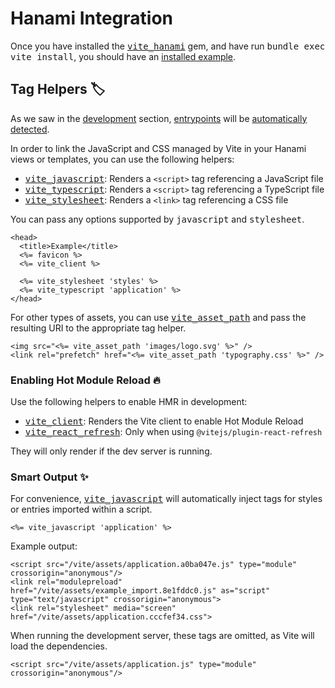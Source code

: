 [tag helpers]: /guide/rails.html#tag-helpers-%F0%9F%8F%B7
[discussions]: https://github.com/ElMassimo/vite_ruby/discussions
[rails]: https://rubyonrails.org/
[webpacker]: https://github.com/rails/webpacker
[vite rails]: https://github.com/ElMassimo/vite_ruby
[vite]: https://vitejs.dev/
[vite-templates]: https://github.com/vitejs/vite/tree/main/packages/create-app
[plugins]: https://vitejs.dev/plugins/
[configuration reference]: /config/
[build]: /config/#build-options
[dev options]: /config/#development-options
[json config]: /config/#shared-configuration-file-%F0%9F%93%84
[vite config]: /config/#configuring-vite-%E2%9A%A1
[sourceCodeDir]: /config/#sourcecodedir
[autoBuild]: /config/#autobuild
[entrypoints]: /guide/development.html#entrypoints-⤵%EF%B8%8F
[helpers]: https://github.com/ElMassimo/vite_ruby/blob/main/vite_hanami/lib/vite_hanami/tag_helpers.rb
[development]: /guide/development
[vite_hanami]: https://github.com/ElMassimo/vite_ruby/tree/main/vite_hanami
[hanami]: https://hanamirb.org/
[installed example]: https://github.com/ElMassimo/vite_ruby/tree/main/examples/hanami_bookshelf

# Hanami Integration

Once you have installed the <kbd>[vite_hanami]</kbd> gem, and have run <kbd>bundle exec vite install</kbd>,
you should have an [installed example].

## Tag Helpers 🏷

As we saw in the [development] section, [entrypoints] will be [automatically detected][entrypoints].

In order to link the JavaScript and CSS managed by Vite in your Hanami views or
templates, you can use the following helpers:

- <kbd>[vite_javascript][helpers]</kbd>: Renders a `<script>` tag referencing a JavaScript file
- <kbd>[vite_typescript][helpers]</kbd>: Renders a `<script>` tag referencing a TypeScript file
- <kbd>[vite_stylesheet][helpers]</kbd>: Renders a `<link>` tag referencing a CSS file

You can pass any options supported by <kbd>javascript</kbd> and <kbd>stylesheet</kbd>.

```erb
<head>
  <title>Example</title>
  <%= favicon %>
  <%= vite_client %>

  <%= vite_stylesheet 'styles' %>
  <%= vite_typescript 'application' %>
</head>
```

For other types of assets, you can use <kbd>[vite_asset_path][helpers]</kbd> and pass the resulting URI to the appropriate tag helper.

```erb
<img src="<%= vite_asset_path 'images/logo.svg' %>" />
<link rel="prefetch" href="<%= vite_asset_path 'typography.css' %>" />
```

### Enabling Hot Module Reload 🔥

Use the following helpers to enable HMR in development:

- <kbd>[vite_client][helpers]</kbd>: Renders the Vite client to enable Hot Module Reload
- <kbd>[vite_react_refresh][helpers]</kbd>: Only when using `@vitejs/plugin-react-refresh`

They will only render if the dev server is running.

### Smart Output ✨

For convenience, <kbd>[vite_javascript][helpers]</kbd> will automatically inject tags for styles or entries imported within a script.

```erb
<%= vite_javascript 'application' %>
```

Example output:

```erb
<script src="/vite/assets/application.a0ba047e.js" type="module" crossorigin="anonymous"/>
<link rel="modulepreload" href="/vite/assets/example_import.8e1fddc0.js" as="script" type="text/javascript" crossorigin="anonymous">
<link rel="stylesheet" media="screen" href="/vite/assets/application.cccfef34.css">
```

When running the development server, these tags are omitted, as Vite will load the dependencies.

```erb
<script src="/vite/assets/application.js" type="module" crossorigin="anonymous"/>
```
